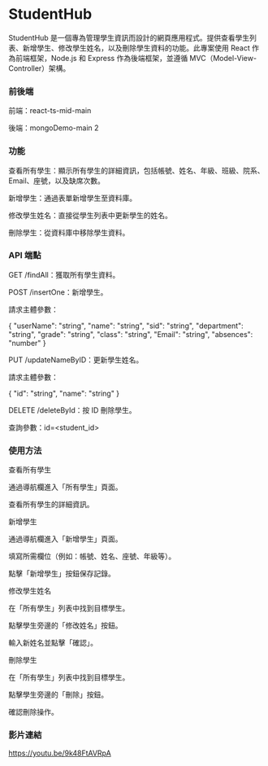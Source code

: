 # StudentHub

StudentHub 是一個專為管理學生資訊而設計的網頁應用程式。提供查看學生列表、新增學生、修改學生姓名，以及刪除學生資料的功能。此專案使用 React 作為前端框架，Node.js 和 Express 作為後端框架，並遵循 MVC（Model-View-Controller）架構。

### 前後端

前端：react-ts-mid-main

後端：mongoDemo-main 2

### 功能

查看所有學生：顯示所有學生的詳細資訊，包括帳號、姓名、年級、班級、院系、Email、座號，以及缺席次數。

新增學生：通過表單新增學生至資料庫。

修改學生姓名：直接從學生列表中更新學生的姓名。

刪除學生：從資料庫中移除學生資料。

### API 端點

GET /findAll：獲取所有學生資料。

POST /insertOne：新增學生。

請求主體參數：

{
  "userName": "string",
  "name": "string",
  "sid": "string",
  "department": "string",
  "grade": "string",
  "class": "string",
  "Email": "string",
  "absences": "number"
}

PUT /updateNameByID：更新學生姓名。

請求主體參數：

{
  "id": "string",
  "name": "string"
}

DELETE /deleteById：按 ID 刪除學生。

查詢參數：id=<student_id>

### 使用方法

查看所有學生

通過導航欄進入「所有學生」頁面。

查看所有學生的詳細資訊。

新增學生

通過導航欄進入「新增學生」頁面。

填寫所需欄位（例如：帳號、姓名、座號、年級等）。

點擊「新增學生」按鈕保存記錄。

修改學生姓名

在「所有學生」列表中找到目標學生。

點擊學生旁邊的「修改姓名」按鈕。

輸入新姓名並點擊「確認」。

刪除學生

在「所有學生」列表中找到目標學生。

點擊學生旁邊的「刪除」按鈕。

確認刪除操作。


### 影片連結

https://youtu.be/9k48FtAVRpA


